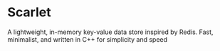 # Scarlet
A lightweight, in-memory key-value data store inspired by Redis. Fast, minimalist, and written in C++ for simplicity and speed
